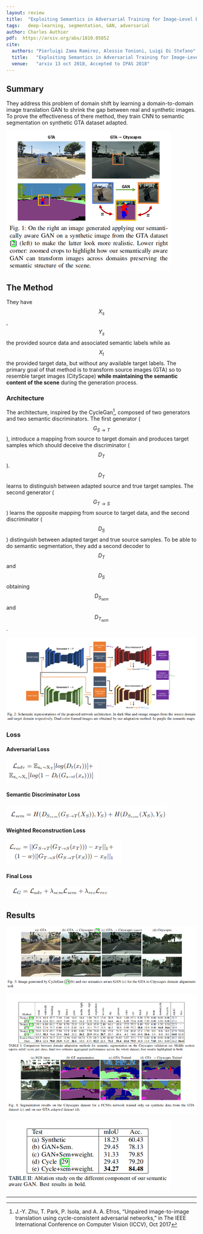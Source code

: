 ```yaml
---
layout: review
title:  "Exploiting Semantics in Adversarial Training for Image-Level Domain Adaptation"
tags:   deep-learning, segmentation, GAN, adversarial
author: Charles Authier
pdf:  https://arxiv.org/abs/1810.05852
cite:
  authors: "Pierluigi Zama Ramirez, Alessio Tonioni, Luigi Di Stefano"
  title:   "Exploiting Semantics in Adversarial Training for Image-Level Domain Adaptation"
  venue:   "arxiv 13 oct 2018, Accepted to IPAS 2018"
---
```


## Summary
They address this problem of domain shift by learning a domain-to-domain image translation GAN to shrink the gap between real and synthetic images.
To prove the effectiveness of there method, they train CNN to semantic segmentation on synthetic GTA dataset adapted.

![](/article/images/SemanticAdversarialDomainAdaptation/adtapted_dataset.png)

## The Method
They have $$X_s$$, $$Y_s$$ the provided source data and associated semantic labels while as $$X_t$$ the provided target data, but without any available target labels. The primary goal of that method is to transform source images (GTA) so to resemble target images (CityScape) **while maintaining the semantic content of the scene** during the generation process.

### Architecture
The architecture, inspired by the CycleGan[^footnote], composed of two generators and two semantic discriminators. The first generator ($$G_{S\rightarrow T}$$), introduce a mapping from source to target domain and produces target samples which should deceive the discriminator ($$D_T$$). $$D_T$$ learns to distinguish between adapted source and true target samples.
The second generator ($$G_{T\rightarrow S}$$) learns the opposite mapping from source to target data, and the second discriminator ($$D_S$$) distinguish between adapted target and true source samples. To be able to do semantic segmentation, they add a second decoder to $$D_T$$ and $$D_S$$ obtaining $$D_{S_{sem}}$$ and $$D_{T_{sem}}$$.

![](/article/images/SemanticAdversarialDomainAdaptation/architecture.png)

### Loss
#### Adversarial Loss
![](/article/images/SemanticAdversarialDomainAdaptation/adversarialloss.png)
#### Semantic Discriminator Loss
![](/article/images/SemanticAdversarialDomainAdaptation/semanticdescriminatorloss.png)
#### Weighted Reconstruction Loss
![](/article/images/SemanticAdversarialDomainAdaptation/reconstructionloss.png)
#### Final Loss
![](/article/images/SemanticAdversarialDomainAdaptation/finalloss.png)


## Results

![](/article/images/SemanticAdversarialDomainAdaptation/imagesgen.png)

![](/article/images/SemanticAdversarialDomainAdaptation/resultstable.png)

![](/article/images/SemanticAdversarialDomainAdaptation/gantable.png)

---

[^footnote]: J.-Y. Zhu, T. Park, P. Isola, and A. A. Efros, “Unpaired image-to-image translation  using  cycle-consistent  adversarial  networks,”  in The IEEE International Conference on Computer Vision (ICCV), Oct 2017
